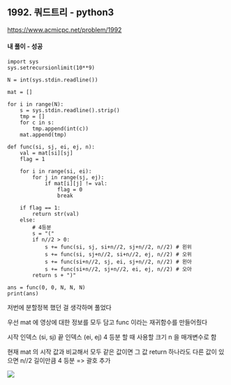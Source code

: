 ## 1992. 쿼드트리 - python3
https://www.acmicpc.net/problem/1992

#### 내 풀이 - 성공
```
import sys
sys.setrecursionlimit(10**9)

N = int(sys.stdin.readline())

mat = []

for i in range(N):
    s = sys.stdin.readline().strip()
    tmp = []
    for c in s:
        tmp.append(int(c))
    mat.append(tmp)

def func(si, sj, ei, ej, n):
    val = mat[si][sj]
    flag = 1

    for i in range(si, ei):
        for j in range(sj, ej):
            if mat[i][j] != val:
                flag = 0
                break
    
    if flag == 1:
        return str(val)
    else:
        # 4등분
        s = "("
        if n//2 > 0:
            s += func(si, sj, si+n//2, sj+n//2, n//2) # 왼위
            s += func(si, sj+n//2, si+n//2, ej, n//2) # 오위
            s += func(si+n//2, sj, ei, sj+n//2, n//2) # 왼아
            s += func(si+n//2, sj+n//2, ei, ej, n//2) # 오아
        return s + ")"

ans = func(0, 0, N, N, N)
print(ans)
```
저번에 분할정복 했던 걸 생각하며 풀었다

우선 mat 에 영상에 대한 정보를 모두 담고 func 이라는 재귀함수를 만들어줬다

시작 인덱스 (si, sj)
끝 인덱스 (ei, ej)
4 등분 할 때 사용할 크기 n
을 매개변수로 함

현재 mat 의 시작 값과 비교해서 모두 같은 값이면 그 값 return
하나라도 다른 값이 있으면 n//2 길이만큼 4 등분 => 괄호 추가

![](https://images.velog.io/images/jsh5408/post/3db21fd9-ac44-400b-a059-5322db47b859/image.png)